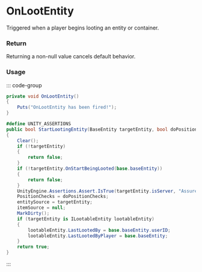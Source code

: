 # OnLootEntity
<Badge type="info" text="Player"/><Badge type="danger" text="Carbon Compatible"/><Badge type="warning" text="Oxide Compatible"/>
Triggered when a player begins looting an entity or container.

### Return
Returning a non-null value cancels default behavior.

### Usage
::: code-group
```csharp [Example]
private void OnLootEntity()
{
	Puts("OnLootEntity has been fired!");
}
```
```csharp [Source — Assembly-CSharp @ PlayerLoot]
#define UNITY_ASSERTIONS
public bool StartLootingEntity(BaseEntity targetEntity, bool doPositionChecks = true)
{
	Clear();
	if (!targetEntity)
	{
		return false;
	}
	if (!targetEntity.OnStartBeingLooted(base.baseEntity))
	{
		return false;
	}
	UnityEngine.Assertions.Assert.IsTrue(targetEntity.isServer, "Assure is server");
	PositionChecks = doPositionChecks;
	entitySource = targetEntity;
	itemSource = null;
	MarkDirty();
	if (targetEntity is ILootableEntity lootableEntity)
	{
		lootableEntity.LastLootedBy = base.baseEntity.userID;
		lootableEntity.LastLootedByPlayer = base.baseEntity;
	}
	return true;
}

```
:::
